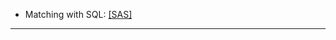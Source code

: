 * Matching with SQL: [[SAS]](https://github.com/SiwonRyu/SAS_codes/tree/196b412303e860f911c48164257d672352f27eb4/Matching%20with%20SQL)   

---

